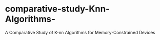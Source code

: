 # comparative-study-Knn-Algorithms-
A Comparative Study of K-nn Algorithms for Memory-Constrained Devices
